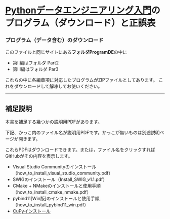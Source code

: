 # [Pythonデータエンジニアリング入門](https://www.ohmsha.co.jp/book/9784274225345/)のプログラム（ダウンロード）と正誤表

### プログラム（データ含む）のダウンロード
このファイルと同じサイトにある**フォルダProgramDE**の中に
- 第II編はフォルダ Part2
- 第III編はフォルダ Par3

これらの中に各編章項に対応したプログラムがZIPファイルとしてあります。
これをダウンロードして解凍してお使いください。

-----------------------------------------------------------------------------
## 補足説明


本書を補足する幾つかの説明用PDFがあります。

下記、かっこ内のファイル名が説明用PDFです。かっこが無いものは別途説明ページが開きます。

これらPDFはダウンロードできます。または，ファイル名をクリックすればGitHubがその内容を表示します。
- Visual Studio Communityのインストール（how_to_install_visual_studio_community.pdf）
- SWIGのインストール（Install_SWIG_v1.1.pdf）
- CMake + NMakeのインストールと使用手順（how_to_install_cmake_nmake.pdf）
- pybind11[Win版]のインストールと使用手順,（how_to_install_pybind11_win.pdf）
- [CuPyインストール](InstallCuPy.md)